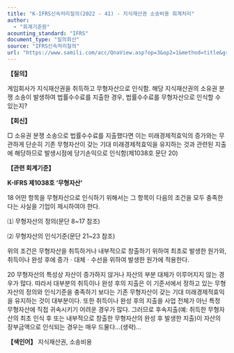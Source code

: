 ```yaml
---
title: "K-IFRS신속처리질의(2022 - 41) - 지식재산권 소송비용 회계처리"
author:
  - "회계기준원"
acounting_standard: "IFRS"
document_type: "질의회신"
source: "IFRS신속처리질의"
url: "https://www.samili.com/acc/QnaView.asp?op=3&op2=1&method=title&group=2124-15;1&orgcode=3&searchword=&page=12&code=K%2DIFRS%EC%8B%A0%EC%86%8D%EC%B2%98%EB%A6%AC%EC%A7%88%EC%9D%98%2D41%3A20220720"
---
```

**【질의】**

  

게임회사가 지식재산권을 취득하고 무형자산으로 인식함. 해당 지식재산권의 소유권 분쟁 소송이 발생하여 법률수수료를 지출한 경우, 법률수수료를 무형자산으로 인식할 수 있는지?

  
  

**【회신】**

  

□ 소유권 분쟁 소송으로 법률수수료를 지출했다면 이는 미래경제적효익의 증가와는 무관하게 단순히 기존 무형자산이 갖는 기대 미래경제적효익을 유지하는 것과 관련된 지출에 해당하므로 발생시점에 당기손익으로 인식함(제1038호 문단 20)

  
  

**【관련 회계기준】**

  

**K-IFRS 제1038호 ‘무형자산’**

  

18 어떤 항목을 무형자산으로 인식하기 위해서는 그 항목이 다음의 조건을 모두 충족한다는 사실을 기업이 제시하여야 한다.

⑴ 무형자산의 정의(문단 8~17 참조)

⑵ 무형자산의 인식기준(문단 21~23 참조)

위의 조건은 무형자산을 취득하거나 내부적으로 창출하기 위하여 최초로 발생한 원가와, 취득이나 완성 후에 증가ㆍ대체ㆍ수선을 위하여 발생한 원가에 적용한다.

  

20 무형자산의 특성상 자산이 증가하지 않거나 자산의 부분 대체가 이루어지지 않는 경우가 많다. 따라서 대부분의 취득이나 완성 후의 지출은 이 기준서에서 정하고 있는 무형자산의 정의와 인식기준을 충족하기 보다는 기존 무형자산이 갖는 기대 미래경제적효익을 유지하는 것이 대부분이다. 또한 취득이나 완성 후의 지출을 사업 전체가 아닌 특정 무형자산에 직접 귀속시키기 어려운 경우가 많다. 그러므로 후속지출(예: 취득한 무형자산의 최초 인식 후 또는 내부적으로 창출한 무형자산의 완성 후 발생한 지출)이 자산의 장부금액으로 인식되는 경우는 매우 드물다...(생략)...

  
  

**【색인어】** 지식재산권, 소송비용
